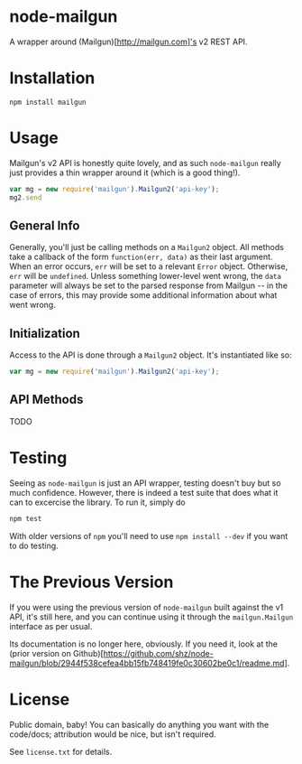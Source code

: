 # node-mailgun

A wrapper around (Mailgun)[http://mailgun.com]'s v2 REST API.

# Installation

    npm install mailgun

# Usage

Mailgun's v2 API is honestly quite lovely, and as such `node-mailgun`
really just provides a thin wrapper around it (which is a good thing!).

```javascript
var mg = new require('mailgun').Mailgun2('api-key');
mg2.send
```

## General Info

Generally, you'll just be calling methods on a `Mailgun2` object.  All
methods take a callback of the form `function(err, data)` as their last
argument.  When an error occurs, `err` will be set to a relevant `Error`
object.  Otherwise, `err` will be `undefined`.  Unless something lower-level
went wrong, the `data` parameter will always be set to the parsed
response from Mailgun -- in the case of errors, this may provide some
additional information about what went wrong.

## Initialization

Access to the API is done through a `Mailgun2` object.  It's instantiated
like so:

```javascript
var mg = new require('mailgun').Mailgun2('api-key');
```

## API Methods

TODO

# Testing

Seeing as `node-mailgun` is just an API wrapper, testing doesn't buy but
so much confidence.  However, there is indeed a test suite that does
what it can to excercise the library.  To run it, simply do

```bash
npm test
```

With older versions of `npm` you'll need to use `npm install --dev` if you
want to do testing.

# The Previous Version

If you were using the previous version of `node-mailgun` built against
the v1 API, it's still here, and you can continue using it through the
`mailgun.Mailgun` interface as per usual.

Its documentation is no longer here, obviously.  If you need it, look
at the (prior version on Github)[https://github.com/shz/node-mailgun/blob/2944f538cefea4bb15fb748419fe0c30602be0c1/readme.md].

# License

Public domain, baby!  You can basically do anything you want with the
code/docs; attribution would be nice, but isn't required.

See `license.txt` for details.
